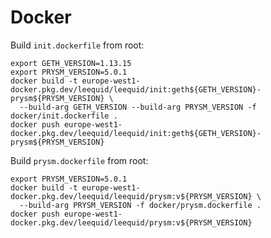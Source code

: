 # Docker

Build `init.dockerfile` from root:
````shell
export GETH_VERSION=1.13.15
export PRYSM_VERSION=5.0.1
docker build -t europe-west1-docker.pkg.dev/leequid/leequid/init:geth${GETH_VERSION}-prysm${PRYSM_VERSION} \
  --build-arg GETH_VERSION --build-arg PRYSM_VERSION -f docker/init.dockerfile .
docker push europe-west1-docker.pkg.dev/leequid/leequid/init:geth${GETH_VERSION}-prysm${PRYSM_VERSION}
````

Build `prysm.dockerfile` from root:
````shell
export PRYSM_VERSION=5.0.1
docker build -t europe-west1-docker.pkg.dev/leequid/leequid/prysm:v${PRYSM_VERSION} \
  --build-arg PRYSM_VERSION -f docker/prysm.dockerfile .
docker push europe-west1-docker.pkg.dev/leequid/leequid/prysm:v${PRYSM_VERSION}
````
